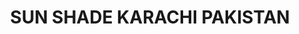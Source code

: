 ---
title: "SUN SHADE KARACHI PAKISTAN"
url: /karachi/sun-shade-karachi-pakistan/
shop: Gardinen
---
